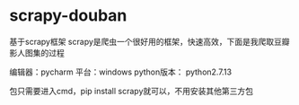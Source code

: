 # scrapy-douban
基于scrapy框架
scrapy是爬虫一个很好用的框架，快速高效，下面是我爬取豆瓣影人图集的过程

编辑器：pycharm
平台：windows
python版本： python2.7.13

包只需要进入cmd，pip install scrapy就可以，不用安装其他第三方包

